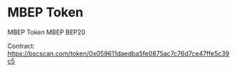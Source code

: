 # MBEP Token
MBEP Token
MBEP
BEP20

Contract: https://bscscan.com/token/0x059611daedba5fe0875ac7c76d7ce47ffe5c39c5
